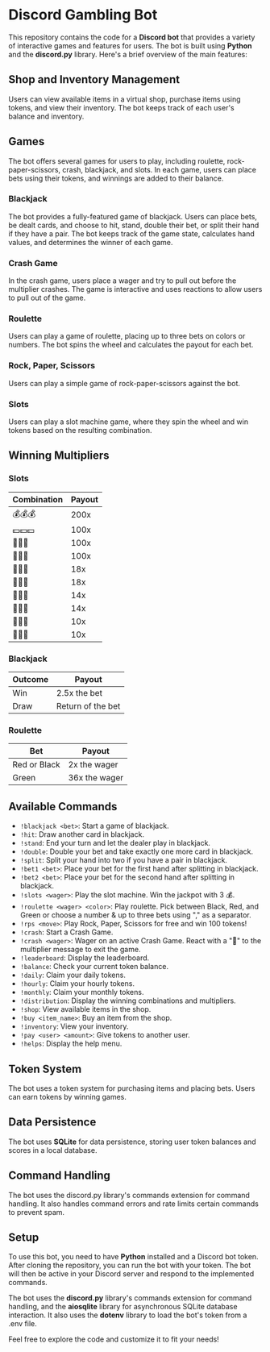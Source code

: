 # Discord Gambling Bot

This repository contains the code for a **Discord bot** that provides a variety of interactive games and features for users. The bot is built using **Python** and the **discord.py** library. Here's a brief overview of the main features:

## Shop and Inventory Management
Users can view available items in a virtual shop, purchase items using tokens, and view their inventory. The bot keeps track of each user's balance and inventory.

## Games
The bot offers several games for users to play, including roulette, rock-paper-scissors, crash, blackjack, and slots. In each game, users can place bets using their tokens, and winnings are added to their balance.

### Blackjack
The bot provides a fully-featured game of blackjack. Users can place bets, be dealt cards, and choose to hit, stand, double their bet, or split their hand if they have a pair. The bot keeps track of the game state, calculates hand values, and determines the winner of each game.

### Crash Game
In the crash game, users place a wager and try to pull out before the multiplier crashes. The game is interactive and uses reactions to allow users to pull out of the game.

### Roulette
Users can play a game of roulette, placing up to three bets on colors or numbers. The bot spins the wheel and calculates the payout for each bet.

### Rock, Paper, Scissors
Users can play a simple game of rock-paper-scissors against the bot.

### Slots
Users can play a slot machine game, where they spin the wheel and win tokens based on the resulting combination.

## Winning Multipliers

### Slots

Combination | Payout
------------|-------
💰💰💰      | 200x  
💵💵💵     | 100x  
🍉🍉🍉     | 100x  
🍉🍉💵     | 100x  
🔔🔔🔔      | 18x   
🔔🔔💵      | 18x   
🍑🍑🍑      | 14x   
🍑🍑💵     | 14x   
🍎🍎🍎      | 10x   
🍎🍎💵      | 10x   

### Blackjack

Outcome | Payout
--------|-------
Win     | 2.5x the bet
Draw    | Return of the bet

### Roulette

Bet | Payout
----|-------
Red or Black | 2x the wager
Green | 36x the wager

## Available Commands

- `!blackjack <bet>`: Start a game of blackjack.
- `!hit`: Draw another card in blackjack.
- `!stand`: End your turn and let the dealer play in blackjack.
- `!double`: Double your bet and take exactly one more card in blackjack.
- `!split`: Split your hand into two if you have a pair in blackjack.
- `!bet1 <bet>`: Place your bet for the first hand after splitting in blackjack.
- `!bet2 <bet>`: Place your bet for the second hand after splitting in blackjack.
- `!slots <wager>`: Play the slot machine. Win the jackpot with 3 💰.
- `!roulette <wager> <color>`: Play roulette. Pick between Black, Red, and Green or choose a number & up to three bets using "," as a separator.
- `!rps <move>`: Play Rock, Paper, Scissors for free and win 100 tokens!
- `!crash`: Start a Crash Game.
- `!crash <wager>`: Wager on an active Crash Game. React with a "🛑" to the multiplier message to exit the game.
- `!leaderboard`: Display the leaderboard.
- `!balance`: Check your current token balance.
- `!daily`: Claim your daily tokens.
- `!hourly`: Claim your hourly tokens.
- `!monthly`: Claim your monthly tokens.
- `!distribution`: Display the winning combinations and multipliers.
- `!shop`: View available items in the shop.
- `!buy <item_name>`: Buy an item from the shop.
- `!inventory`: View your inventory.
- `!pay <user> <amount>`: Give tokens to another user.
- `!helps`: Display the help menu.



## Token System
The bot uses a token system for purchasing items and placing bets. Users can earn tokens by winning games.

## Data Persistence
The bot uses **SQLite** for data persistence, storing user token balances and scores in a local database.

## Command Handling
The bot uses the discord.py library's commands extension for command handling. It also handles command errors and rate limits certain commands to prevent spam.

## Setup
To use this bot, you need to have **Python** installed and a Discord bot token. After cloning the repository, you can run the bot with your token. The bot will then be active in your Discord server and respond to the implemented commands.

The bot uses the **discord.py** library's commands extension for command handling, and the **aiosqlite** library for asynchronous SQLite database interaction. It also uses the **dotenv** library to load the bot's token from a .env file.

Feel free to explore the code and customize it to fit your needs!
